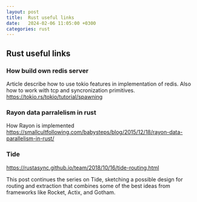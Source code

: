 ```yaml
---
layout: post
title:  Rust useful links
date:   2024-02-06 11:05:00 +0300
categories: rust
---
```

## Rust useful links


### How build own redis server
Article describe how to use tokio features in implementation of redis. Also how to work with tcp and syncronization primitives.
https://tokio.rs/tokio/tutorial/spawning


### Rayon data parralelism in rust
How Rayon is implemented
https://smallcultfollowing.com/babysteps/blog/2015/12/18/rayon-data-parallelism-in-rust/


### Tide 
https://rustasync.github.io/team/2018/10/16/tide-routing.html

This post continues the series on Tide, sketching a possible design for routing and extraction that combines some of the best ideas from frameworks like Rocket, Actix, and Gotham.

